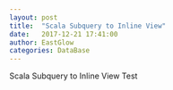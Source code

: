 ```yaml
---
layout: post
title:  "Scala Subquery to Inline View"
date:   2017-12-21 17:41:00
author: EastGlow
categories: DataBase
---
```


Scala Subquery to Inline View Test